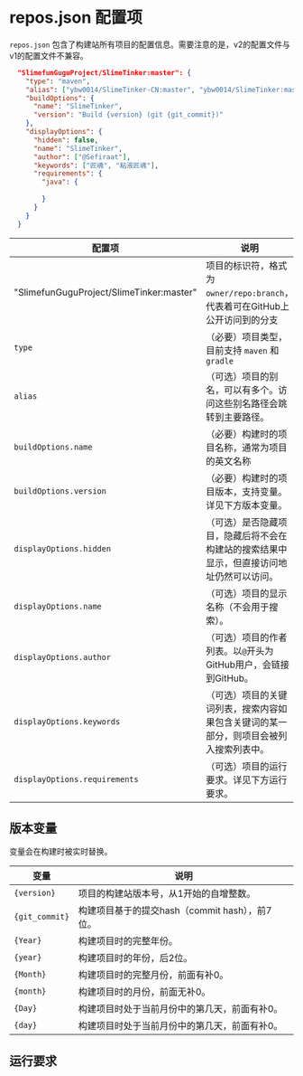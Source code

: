 # repos.json 配置项

`repos.json` 包含了构建站所有项目的配置信息。需要注意的是，v2的配置文件与v1的配置文件不兼容。

```json
  "SlimefunGuguProject/SlimeTinker:master": {
    "type": "maven",
    "alias": ["ybw0014/SlimeTinker-CN:master", "ybw0014/SlimeTinker:master"],
    "buildOptions": {
      "name": "SlimeTinker",
      "version": "Build {version} (git {git_commit})"
    },
    "displayOptions": {
      "hidden": false,
      "name": "SlimeTinker",
      "author": ["@Sefiraat"],
      "keywords": ["匠魂", "粘液匠魂"],
      "requirements": {
        "java": {
          
        }
      }
    }
  }
```

| 配置项 | 说明 |
| --- | --- |
| "SlimefunGuguProject/SlimeTinker:master" | 项目的标识符，格式为 `owner/repo:branch`，代表着可在GitHub上公开访问到的分支 |
| `type` | （必要）项目类型，目前支持 `maven` 和 `gradle` |
| `alias` | （可选）项目的别名，可以有多个。访问这些别名路径会跳转到主要路径。 |
| `buildOptions.name` | （必要）构建时的项目名称，通常为项目的英文名称 |
| `buildOptions.version` | （必要）构建时的项目版本，支持变量。详见下方版本变量。 |
| `displayOptions.hidden` | （可选）是否隐藏项目，隐藏后将不会在构建站的搜索结果中显示，但直接访问地址仍然可以访问。 |
| `displayOptions.name` | （可选）项目的显示名称（不会用于搜索）。 |
| `displayOptions.author` | （可选）项目的作者列表。以`@`开头为GitHub用户，会链接到GitHub。 |
| `displayOptions.keywords` | （可选）项目的关键词列表，搜索内容如果包含关键词的某一部分，则项目会被列入搜索列表中。 |
| `displayOptions.requirements` | （可选）项目的运行要求。详见下方运行要求。 |

## 版本变量

变量会在构建时被实时替换。

| 变量 | 说明 |
| --- | --- |
| `{version}` | 项目的构建站版本号，从1开始的自增整数。 |
| `{git_commit}` | 构建项目基于的提交hash（commit hash），前7位。 |
| `{Year}` | 构建项目时的完整年份。 |
| `{year}` | 构建项目时的年份，后2位。 |
| `{Month}` | 构建项目时的完整月份，前面有补0。 |
| `{month}` | 构建项目时的月份，前面无补0。 |
| `{Day}` | 构建项目时处于当前月份中的第几天，前面有补0。 |
| `{day}` | 构建项目时处于当前月份中的第几天，前面有补0。 |

## 运行要求

